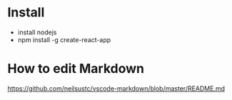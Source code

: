 # Install 
* install nodejs
* npm install -g create-react-app


# How to edit Markdown
https://github.com/neilsustc/vscode-markdown/blob/master/README.md
